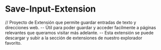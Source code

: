 # Save-Input-Extension
// Proyecto de Extensión que permite guardar entradas de texto y direcciones web. 
-- Útil para poder guardar y acceder facilmente a páginas relevantes que queramos visitar más adelante.
-- Esta extensión se puede descargar  y subir a la sección de extensiones de nuestro explorador favorito. 
